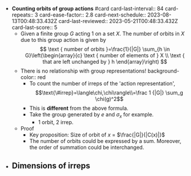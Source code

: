 - **Counting orbits of group actions** #card
  card-last-interval:: 84
  card-repeats:: 3
  card-ease-factor:: 2.8
  card-next-schedule:: 2023-08-13T00:48:33.432Z
  card-last-reviewed:: 2023-05-21T00:48:33.432Z
  card-last-score:: 5
	- Given a finite group $G$ acting 1 on a set $X$. The number of orbits in $X$ due to this group action is given by
	  $$
	  \text { number of orbits }=\frac{1}{|G|} \sum_{h \in G}\left(\begin{array}{c}
	  \text { number of elements of } X \\
	  \text { that are left unchanged by } h
	  \end{array}\right)
	  $$
	- There is no relationship with group representations!
	  background-color:: red
		- To count the number of irreps of the 'action representation',
		  $$\text{\#irrep}=\langle\chi,\chi\rangle\\=\frac 1 {|G|} \sum_g \chi(g)^2$$
		- This is **different** from the above formula.
		- Take the group generated by $e$ and $\sigma_x$ for example.
			- 1 orbit, 2 irrep.
	- Proof
		- Key proposition: Size of orbit of $x$ = $\frac{|G|}{|C(x)|}$
		- The number of orbits could be expressed by a sum. Moreover, the order of summation could be interchanged.
- **Dimensions of irreps**
	-